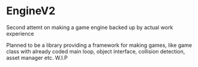 # EngineV2
Second attemt on making a game engine backed up by actual work experience

Planned to be a library providing a framework for making games, like game class with already coded main loop, object interface,
collision detection, asset manager etc.
W.I.P
